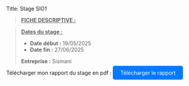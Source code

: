 Title: Stage SIO1

> **<u>FICHE DESCRIPTIVE :</u>**

> <u>**Dates du stage :**</u>
>
> - **Date début :** 19/05/2025
> - **Date fin :** 27/06/2025
>
> **Entreprise :** Sismani

Télécharger mon rapport du stage en pdf :
<a href="../theme/pdf/rapport.pdf" 
   style="padding: 10px 20px; background-color: #007BFF; color: white; text-decoration: none; border-radius: 5px;">
   Télécharger le rapport
</a>




